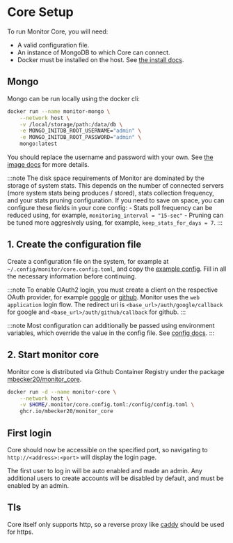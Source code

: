 # Core Setup

To run Monitor Core, you will need:

 - A valid configuration file.
 - An instance of MongoDB to which Core can connect.
 - Docker must be installed on the host. See [the install docs](https://docs.docker.com/engine/install/).

## Mongo

Mongo can be run locally using the docker cli:

```sh
docker run --name monitor-mongo \
	--network host \
	-v /local/storage/path:/data/db \
	-e MONGO_INITDB_ROOT_USERNAME="admin" \
	-e MONGO_INITDB_ROOT_PASSWORD="admin" \
	mongo:latest
```

You should replace the username and password with your own.
See [the image docs](https://hub.docker.com/_/mongo) for more details.

:::note
The disk space requirements of Monitor are dominated by the storage of system stats.
This depends on the number of connected servers (more system stats being produces / stored), stats collection frequency, and your stats pruning configuration.
If you need to save on space, you can configure these fields in your core config:
	- Stats poll frequency can be reduced using, for example, `monitoring_interval = "15-sec"`
	- Pruning can be tuned more aggresively using, for example, `keep_stats_for_days = 7`.
:::

## 1. Create the configuration file

Create a configuration file on the system, for example at `~/.config/monitor/core.config.toml`, and copy the [example config](https://github.com/mbecker20/monitor/blob/main/config_example/core.config.example.toml). Fill in all the necessary information before continuing.

:::note
To enable OAuth2 login, you must create a client on the respective OAuth provider, 
for example [google](https://developers.google.com/identity/protocols/oauth2) 
or [github](https://docs.github.com/en/apps/oauth-apps/building-oauth-apps/authorizing-oauth-apps). 
Monitor uses the `web application` login flow.
The redirect uri is `<base_url>/auth/google/callback` for google and `<base_url>/auth/github/callback` for github.
:::

:::note
Most configuration can additionally be passed using environment variables, which override the value in the config file.
See [config docs](https://docs.rs/monitor_client/latest/monitor_client/entities/config/core/index.html).
:::

## 2. Start monitor core

Monitor core is distributed via Github Container Registry under the package [mbecker20/monitor_core](https://github.com/mbecker20/monitor/pkgs/container/monitor_core).

```sh
docker run -d --name monitor-core \
	--network host \
	-v $HOME/.monitor/core.config.toml:/config/config.toml \
	ghcr.io/mbecker20/monitor_core
```

## First login

Core should now be accessible on the specified port, so navigating to `http://<address>:<port>` will display the login page. 

The first user to log in will be auto enabled and made an admin. Any additional users to create accounts will be disabled by default, and must be enabled by an admin.

## Tls

Core itself only supports http, so a reverse proxy like [caddy](https://caddyserver.com/) should be used for https.